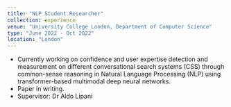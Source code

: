 ```yaml
---
title: "NLP Student Researcher"
collection: experience
venue: "University College London, Department of Computer Science"
type: "June 2022 - Oct 2022"
location: "London"
---
```


* Currently working on confidence and user expertise detection and measurement on different conversational search systems (CSS) through common-sense reasoning in Natural Language Processing (NLP) using transformer-based multimodal deep neural networks.
* Paper in writing.
* Supervisor: Dr Aldo Lipani